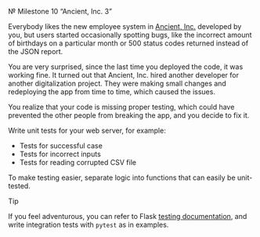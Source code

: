№ Milestone 10 “Ancient, Inc. 3”

Everybody likes the new employee system in [Ancient, Inc.](milestone_7) developed by you, but users started occasionally spotting bugs, like the incorrect amount of birthdays on a particular month or 500 status codes returned instead of the JSON report.

You are very surprised, since the last time you deployed the code, it was working fine. It turned out that Ancient, Inc. hired another developer for another digitalization project. They were making small changes and redeploying the app from time to time, which caused the issues.

You realize that your code is missing proper testing, which could have prevented the other people from breaking the app, and you decide to fix it.

Write unit tests for your web server, for example:

- Tests for successful case
- Tests for incorrect inputs
- Tests for reading corrupted CSV file

To make testing easier, separate logic into functions that can easily be unit-tested.

> [!Tip]
> If you feel adventurous, you can refer to Flask [testing documentation](https://flask.palletsprojects.com/en/2.0.x/testing/]), and write integration tests with `pytest` as in examples.

